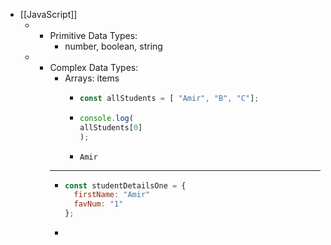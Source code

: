 - [[JavaScript]]
	- - Primitive Data Types:
		- number, boolean, string
	- - Complex Data Types:
		- Arrays: items
			- ```js
			  const allStudents = [ "Amir", "B", "C"];
			  ```
			- ```js
			  console.log(
			  allStudents[0]
			  );
			  ```
			- ```console
			  Amir
			  ```
		- ---
		- ```js
		  const studentDetailsOne = {
		    firstName: "Amir"
		    favNum: "1"
		  };
		  ```
		- ```console
		  ```